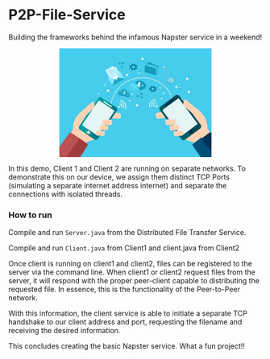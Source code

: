 # P2P-File-Service
Building the frameworks behind the infamous Napster service in a weekend!

<img 
    style="display: block; 
           margin-left: auto;
           margin-right: auto;
           width: 60%;"
    src="images/p2pImage.jpeg" 
    alt="Peer-To-Peer Image">
</img>


In this demo, Client 1 and Client 2 are running on separate networks. To demonstrate this on our device, we assign them distinct TCP Ports (simulating a separate internet address internet) and separate the connections with isolated threads.

### How to run
Compile and run `Server.java` from the Distributed File Transfer Service.

Compile and run  `Client.java` from Client1 and client.java from Client2

Once client is running on client1 and client2, files can be registered to the server via the command line. When client1 or client2 request files from the server, it will respond with the proper peer-client capable to distributing the requested file. In essence, this is the functionality of the Peer-to-Peer network.

With this information, the client service is able to initiate a separate TCP handshake to our client address and port, requesting the filename and receiving the desired information.

This concludes creating the basic Napster service. What a fun project!!
